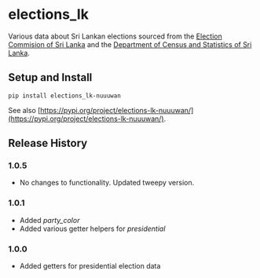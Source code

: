 # elections_lk

Various data about Sri Lankan elections sourced from the [Election Commision of  Sri Lanka](elections.gov.lk) and the [Department of Census and Statistics of Sri Lanka](statistics.gov.lk).

## Setup and Install

```
pip install elections_lk-nuuuwan
```

See also [https://pypi.org/project/elections-lk-nuuuwan/](https://pypi.org/project/elections-lk-nuuuwan/).

## Release History

### 1.0.5

* No changes to functionality. Updated tweepy version.

### 1.0.1

* Added *party_color*
* Added various getter helpers for *presidential*

### 1.0.0

* Added getters for presidential election data
